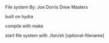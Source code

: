 File system
By: Joe Dorris
    Drew Masters

built on hydra

compile with
	make

start file system with
	./bin/sh [optional-filename]
